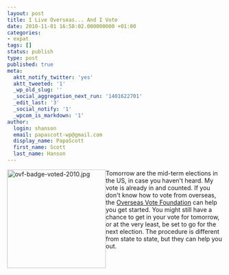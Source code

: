```yaml
---
layout: post
title: I Live Overseas... And I Vote
date: 2010-11-01 16:58:02.000000000 +01:00
categories:
- expat
tags: []
status: publish
type: post
published: true
meta:
  aktt_notify_twitter: 'yes'
  aktt_tweeted: '1'
  _wp_old_slug: ''
  _social_aggregation_next_run: '1401622701'
  _edit_last: '3'
  _social_notify: '1'
  _wpcom_is_markdown: '1'
author:
  login: shanson
  email: papascott-wp@gmail.com
  display_name: PapaScott
  first_name: Scott
  last_name: Hanson
---
```

<p><a href="https://www.overseasvotefoundation.org/"><img style="float:left" src="http://www.papascott.de/wordpress/wp-content/uploads/2010/11/ovf-badge-voted-2010.jpg" alt="ovf-badge-voted-2010.jpg" border="0" width="230" height="230" /></a>Tomorrow are the mid-term elections in the US, in case you haven't heard. My vote is already in and counted. If you don't know how to vote from overseas, the <a href="https://www.overseasvotefoundation.org/">Overseas Vote Foundation</a> can help you get started. You might still have a chance to get in your vote for tomorrow, or at the very least, be set to go for the next election. The procedure is different from state to state, but they can help you out.</p>
